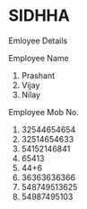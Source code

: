# SIDHHA
Emloyee Details

Employee Name
1. Prashant
2. Vijay
3. Nilay

Employee Mob No.

1. 32544654654
2. 32514654633
3. 54152146841
4. 65413
5. 44+6
6. 36363636366
7. 548749513625
8. 54987495103

